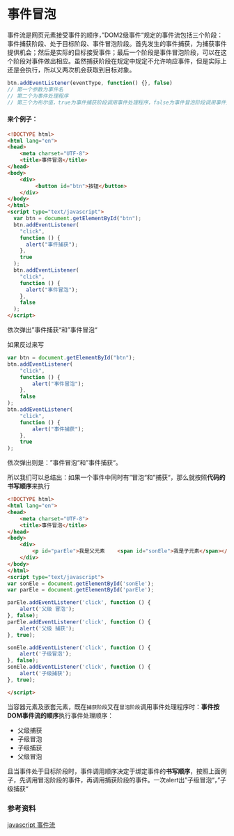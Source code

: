 # 事件冒泡


事件流是网页元素接受事件的顺序，”DOM2级事件“规定的事件流包括三个阶段：事件捕获阶段、处于目标阶段、事件冒泡阶段。首先发生的事件捕获，为捕获事件提供机会；然后是实际的目标接受事件；最后一个阶段是事件冒泡阶段，可以在这个阶段对事件做出相应。虽然捕获阶段在规定中规定不允许响应事件，但是实际上还是会执行，所以又两次机会获取到目标对象。



```javascript
btn.addEventListener(eventType, function() {}, false)
// 第一个参数为事件名
// 第二个为事件处理程序
// 第三个为布尔值，true为事件捕获阶段调用事件处理程序，false为事件冒泡阶段调用事件处理程序，默认为false
```



#### 来个例子：

```html
<!DOCTYPE html>
<html lang="en">
<head>
    <meta charset="UTF-8">
    <title>事件冒泡</title>
</head>
<body>
    <div>
         <button id="btn">按钮</button>
    </div>
</body>
</html>
<script type="text/javascript">
  var btn = document.getElementById("btn");
  btn.addEventListener(
    "click",
    function () {
      alert("事件捕获");
    },
    true
  );
  btn.addEventListener(
    "click",
    function () {
      alert("事件冒泡");
    },
    false
  );
</script>
```

依次弹出”事件捕获“和”事件冒泡“

如果反过来写

```javascript
var btn = document.getElementById("btn");
btn.addEventListener(
    "click",
    function () {
        alert("事件冒泡");
    },
    false
);
btn.addEventListener(
    "click",
    function () {
        alert("事件捕获");
    },
    true
);
```

依次弹出则是：”事件冒泡“和”事件捕获“。

所以我们可以总结出：如果一个事件中同时有”冒泡“和”捕获“，那么就按照**代码的书写顺序**来执行



```html
<!DOCTYPE html>
<html lang="en">
<head>
    <meta charset="UTF-8">
    <title>事件冒泡</title>
</head>
<body>
    <div>
        <p id="parEle">我是父元素    <span id="sonEle">我是子元素</span></p>
    </div>
</body>
</html>
<script type="text/javascript">
var sonEle = document.getElementById('sonEle');
var parEle = document.getElementById('parEle');

parEle.addEventListener('click', function () {
    alert('父级 冒泡');
}, false);
parEle.addEventListener('click', function () {
    alert('父级 捕获');
}, true);

sonEle.addEventListener('click', function () {
    alert('子级冒泡');
}, false);
sonEle.addEventListener('click', function () {
    alert('子级捕获');
}, true);

</script>
```

当容器元素及嵌套元素，既在`捕获阶段`又在`冒泡阶段`调用事件处理程序时：**事件按DOM事件流的顺序**执行事件处理顺序：

- 父级捕获
- 子级冒泡
- 子级捕获
- 父级冒泡

且当事件处于目标阶段时，事件调用顺序决定于绑定事件的**书写顺序**，按照上面例子，先调用冒泡阶段的事件，再调用捕获阶段的事件。一次alert出”子级冒泡“，”子级捕获“







### 参考资料

[javascript 事件流](https://juejin.cn/post/6844903450493321223)


